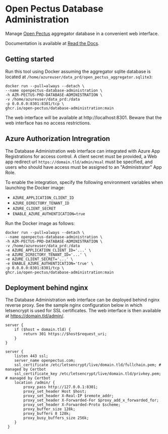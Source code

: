 # Open Pectus Database Administration
Manage [Open Pectus](https://github.com/Open-Pectus/Open-Pectus/) aggregator database in a convenient web interface.

Documentation is available at [Read the Docs](https://docs.openpectus.org/latest/).

## Getting started
Run this tool using Docker assuming the aggregator sqlite database is located at `/home/azureuser/data_prd/open_pectus_aggregator.sqlite3`:

```console
docker run --pull=always --detach \
--name openpectus-database-administration \
-h AZR-PECTUS-PRD-DATABASE-ADMINISTRATION \
-v /home/azureuser/data_prd:/data
-p 0.0.0.0:8301:8301/tcp \
ghcr.io/open-pectus/database-administration:main
```

The web interface will be available at http://localhost:8301. Beware that the web interface has no access restrictions.

## Azure Authorization Intregration
The Database Administration web interface can integrated with Azure App Registrations for access control. A client secret must be provided, a Web app redirect url `https://domain.tld/admin/msal` must be specified, and users who should have access must be assigned to an "Administrator" App Role.

To enable the integration, specify the following environment variables when launching the Docker image:
* `AZURE_APPLICATION_CLIENT_ID`
* `AZURE_DIRECTORY_TENANT_ID`
* `AZURE_CLIENT_SECRET`
* `ENABLE_AZURE_AUTHENTICATION=true`

Run the Docker image as follows:
```console
docker run --pull=always --detach \
--name openpectus-database-administration \
-h AZR-PECTUS-PRD-DATABASE-ADMINISTRATION \
-v /home/azureuser/data_prd:/data
-e AZURE_APPLICATION_CLIENT_ID='...' \
-e AZURE_DIRECTORY_TENANT_ID='...' \
-e AZURE_CLIENT_SECRET='...' \
-e ENABLE_AZURE_AUTHENTICATION='true' \
-p 0.0.0.0:8301:8301/tcp \
ghcr.io/open-pectus/database-administration:main
```

## Deployment behind nginx
The Database Administration web interface can be deployed behind nginx reverse proxy. See the sample nginx configuration below in which letsencrypt is used for SSL certificates. The web interface is then available at https://domain.tld/admin/.

```nginx
server {
    if ($host = domain.tld) {
        return 301 https://$host$request_uri;
    }
}

server {
    listen 443 ssl;
    server_name openpectus.com;
    ssl_certificate /etc/letsencrypt/live/domain.tld/fullchain.pem; # managed by Certbot
    ssl_certificate_key /etc/letsencrypt/live/domain.tld/privkey.pem; # managed by Certbot
    location /admin/ {
        proxy_pass http://127.0.0.1:8301;
        proxy_set_header Host $host;
        proxy_set_header X-Real-IP $remote_addr;
        proxy_set_header X-Forwarded-For $proxy_add_x_forwarded_for;
        proxy_set_header X-Forwarded-Proto $scheme;
        proxy_buffer_size 128k;
        proxy_buffers 8 128k;
        proxy_busy_buffers_size 256k;
    }
 }
 ```